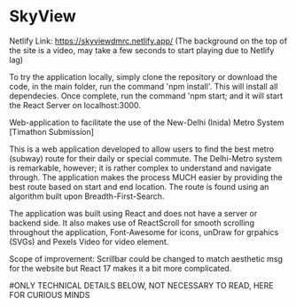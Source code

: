 # SkyView

Netlify Link: https://skyviewdmrc.netlify.app/
(The background on the top of the site is a video, may take a few seconds to start playing due to Netlify lag)

To try the application locally, simply clone the repository or download the code, in the main folder, run the command 'npm install'. This will install all dependecies. Once complete, run the command 'npm start; and it will start the React Server on localhost:3000.

Web-application to facilitate the use of the New-Delhi (Inida) Metro System [Timathon Submission]

This is a web application developed to allow users to find the best metro (subway) route for their daily or special commute. The Delhi-Metro system is remarkable, however; it is rather complex to understand and navigate through. The application makes the process MUCH easier by providing the best route based on start and end location. The route is found using an algorithm built upon Breadth-First-Search. 

The application was built using React and does not have a server or backend side. It also makes use of ReactScroll for smooth scrolling throughout the application, Font-Awesome for icons, unDraw for grpahics (SVGs) and Pexels Video for video element. 

Scope of improvement:
Scrillbar could be changed to match aesthetic msg for the website but React 17 makes it a bit more complicated. 


#ONLY TECHNICAL DETAILS BELOW, NOT NECESSARY TO READ, HERE FOR CURIOUS MINDS

